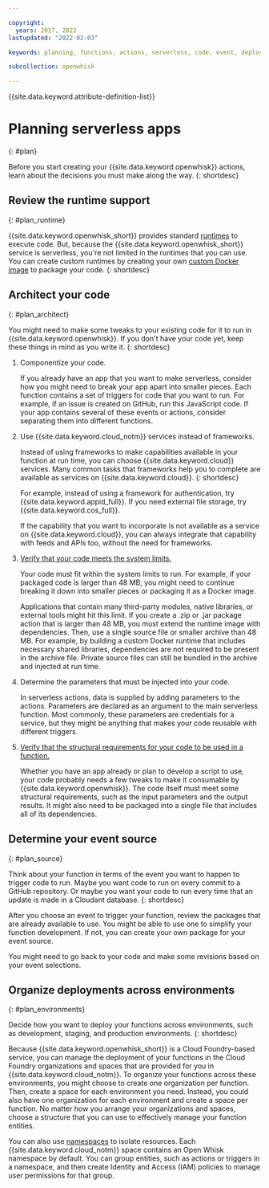 ```yaml
---

copyright:
  years: 2017, 2022
lastupdated: "2022-02-03"

keywords: planning, functions, actions, serverless, code, event, deployments, runtimes

subcollection: openwhisk

---
```


{{site.data.keyword.attribute-definition-list}}


# Planning serverless apps
{: #plan}

Before you start creating your {{site.data.keyword.openwhisk}} actions, learn about the decisions you must make along the way.
{: shortdesc}

## Review the runtime support
{: #plan_runtime}

{{site.data.keyword.openwhisk_short}} provides standard [runtimes](/docs/openwhisk?topic=openwhisk-runtimes#runtimes) to execute code. But, because the {{site.data.keyword.openwhisk_short}} service is serverless, you're not limited in the runtimes that you can use. You can create custom runtimes by creating your own [custom Docker image](/docs/openwhisk?topic=openwhisk-prep#prep_docker) to package your code.
{: shortdesc}

## Architect your code
{: #plan_architect}

You might need to make some tweaks to your existing code for it to run in {{site.data.keyword.openwhisk}}. If you don't have your code yet, keep these things in mind as you write it.
{: shortdesc}

1. Componentize your code.

    If you already have an app that you want to make serverless, consider how you might need to break your app apart into smaller pieces. Each function contains a set of triggers for code that you want to run. For example, if an issue is created on GitHub, run this JavaScript code. If your app contains several of these events or actions, consider separating them into different functions.

2. Use {{site.data.keyword.cloud_notm}} services instead of frameworks.

    Instead of using frameworks to make capabilities available in your function at run time, you can choose {{site.data.keyword.cloud}} services. Many common tasks that frameworks help you to complete are available as services on {{site.data.keyword.cloud}}.
    {: shortdesc}

    For example, instead of using a framework for authentication, try {{site.data.keyword.appid_full}}. If you need external file storage, try {{site.data.keyword.cos_full}}.

    If the capability that you want to incorporate is not available as a service on {{site.data.keyword.cloud}}, you can always integrate that capability with feeds and APIs too, without the need for frameworks.

3. [Verify that your code meets the system limits.](/docs/openwhisk?topic=openwhisk-limits)

    Your code must fit within the system limits to run. For example, if your packaged code is larger than 48 MB, you might need to continue breaking it down into smaller pieces or packaging it as a Docker image.

    Applications that contain many third-party modules, native libraries, or external tools might hit this limit. If you create a .zip or .jar package action that is larger than 48 MB, you must extend the runtime image with dependencies. Then, use a single source file or smaller archive than 48 MB. For example, by building a custom Docker runtime that includes necessary shared libraries, dependencies are not required to be present in the archive file. Private source files can still be bundled in the archive and injected at run time.

4. Determine the parameters that must be injected into your code.

    In serverless actions, data is supplied by adding parameters to the actions. Parameters are declared as an argument to the main serverless function. Most commonly, these parameters are credentials for a service, but they might be anything that makes your code reusable with different triggers.

5. [Verify that the structural requirements for your code to be used in a function.](/docs/openwhisk?topic=openwhisk-prep)

    Whether you have an app already or plan to develop a script to use, your code probably needs a few tweaks to make it consumable by {{site.data.keyword.openwhisk}}. The code itself must meet some structural requirements, such as the input parameters and the output results. It might also need to be packaged into a single file that includes all of its dependencies.







## Determine your event source
{: #plan_source}

Think about your function in terms of the event you want to happen to trigger code to run. Maybe you want code to run on every commit to a GitHub repository. Or maybe you want your code to run every time that an update is made in a Cloudant database.
{: shortdesc}

After you choose an event to trigger your function, review the packages that are already available to use. You might be able to use one to simplify your function development. If not, you can create your own package for your event source.

You might need to go back to your code and make some revisions based on your event selections.


## Organize deployments across environments
{: #plan_environments}

Decide how you want to deploy your functions across environments, such as development, staging, and production environments.
{: shortdesc}

Because {{site.data.keyword.openwhisk_short}} is a Cloud Foundry-based service, you can manage the deployment of your functions in the Cloud Foundry organizations and spaces that are provided for you in {{site.data.keyword.cloud_notm}}. To organize your functions across these environments, you might choose to create one organization per function. Then, create a space for each environment you need. Instead, you could also have one organization for each environment and create a space per function. No matter how you arrange your organizations and spaces, choose a structure that you can use to effectively manage your function entities.

You can also use [namespaces](/docs/openwhisk?topic=openwhisk-namespaces) to isolate resources. Each {{site.data.keyword.cloud_notm}} space contains an Open Whisk namespace by default. You can group entities, such as actions or triggers in a namespace, and then create Identity and Access (IAM) policies to manage user permissions for that group.


